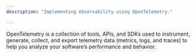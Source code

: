 ```yaml
---
description: "Implementing observability using OpenTelemetry."

---
```

OpenTelemetry is a collection of tools, APIs, and SDKs used to instrument, generate, collect, and export telemetry data (metrics, logs, and traces) to help you analyze your software’s performance and behavior.
